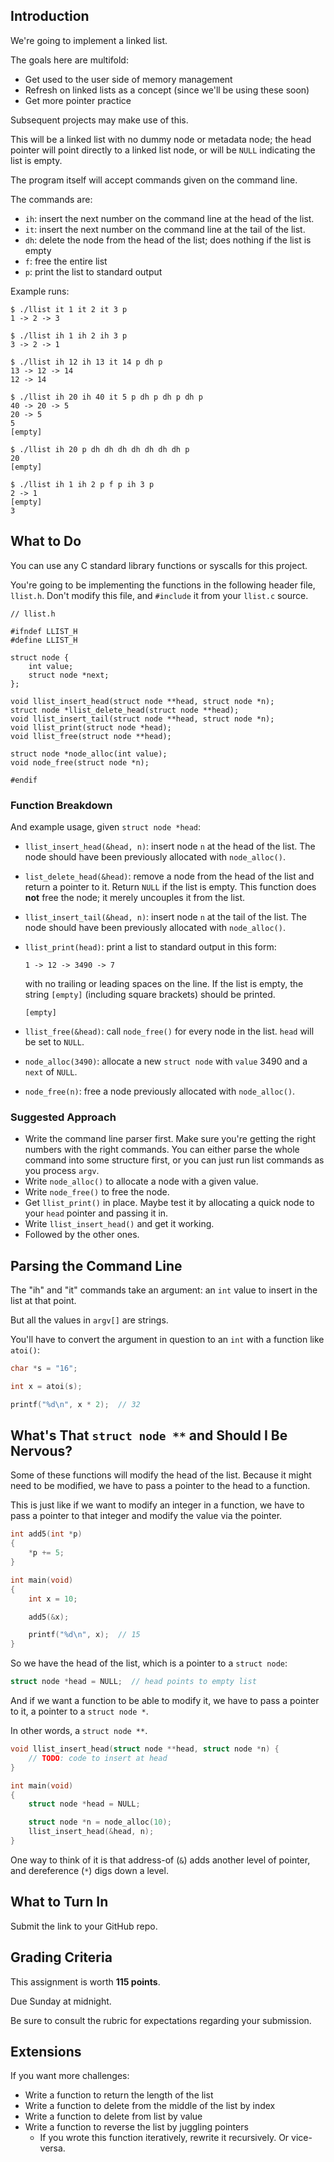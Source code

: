 <!-- Project 5: Linked Lists-->

## Introduction

We're going to implement a linked list.

The goals here are multifold:

* Get used to the user side of memory management
* Refresh on linked lists as a concept (since we'll be using these soon)
* Get more pointer practice

Subsequent projects may make use of this.

This will be a linked list with no dummy node or metadata node; the head
pointer will point directly to a linked list node, or will be `NULL`
indicating the list is empty.

The program itself will accept commands given on the command line.

The commands are:

* `ih`: insert the next number on the command line at the head of the
  list.
* `it`: insert the next number on the command line at the tail of the
  list.
* `dh`: delete the node from the head of the list; does nothing if the
  list is empty
* `f`: free the entire list
* `p`: print the list to standard output

Example runs:

```
$ ./llist it 1 it 2 it 3 p
1 -> 2 -> 3
```

```
$ ./llist ih 1 ih 2 ih 3 p
3 -> 2 -> 1
```

```
$ ./llist ih 12 ih 13 it 14 p dh p
13 -> 12 -> 14
12 -> 14
```

```
$ ./llist ih 20 ih 40 it 5 p dh p dh p dh p
40 -> 20 -> 5
20 -> 5
5
[empty]
```

```
$ ./llist ih 20 p dh dh dh dh dh dh dh p
20
[empty]
```

```
$ ./llist ih 1 ih 2 p f p ih 3 p
2 -> 1
[empty]
3
```

## What to Do

You can use any C standard library functions or syscalls for this
project.

You're going to be implementing the functions in the following header
file, `llist.h`. Don't modify this file, and `#include` it from your
`llist.c` source.

```
// llist.h

#ifndef LLIST_H
#define LLIST_H

struct node {
    int value;
    struct node *next;
};

void llist_insert_head(struct node **head, struct node *n);
struct node *llist_delete_head(struct node **head);
void llist_insert_tail(struct node **head, struct node *n);
void llist_print(struct node *head);
void llist_free(struct node **head);

struct node *node_alloc(int value);
void node_free(struct node *n);

#endif
```

### Function Breakdown

And example usage, given `struct node *head`:

* `llist_insert_head(&head, n)`: insert node `n` at the head of the
  list. The node should have been previously allocated with
  `node_alloc()`.

* `list_delete_head(&head)`: remove a node from the head of the list and
  return a pointer to it. Return `NULL` if the list is empty. This
  function does **not** free the node; it merely uncouples it from the
  list.

* `llist_insert_tail(&head, n)`: insert node `n` at the tail of the
  list. The node should have been previously allocated with
  `node_alloc()`.

* `llist_print(head)`: print a list to standard output in this form:

   ```
   1 -> 12 -> 3490 -> 7
   ```

   with no trailing or leading spaces on the line. If the list is empty,
   the string `[empty]` (including square brackets) should be printed.

   ```
   [empty]
   ```

* `llist_free(&head)`: call `node_free()` for every node in the list.
  `head` will be set to `NULL`.

* `node_alloc(3490)`: allocate a new `struct node` with `value` 3490 and
  a `next` of `NULL`.

* `node_free(n)`: free a node previously allocated with `node_alloc()`.

### Suggested Approach

* Write the command line parser first. Make sure you're getting the
  right numbers with the right commands. You can either parse the whole
  command into some structure first, or you can just run list commands
  as you process `argv`.
* Write `node_alloc()` to allocate a node with a given value.
* Write `node_free()` to free the node.
* Get `llist_print()` in place. Maybe test it by allocating a
  quick node to your `head` pointer and passing it in.
* Write `llist_insert_head()` and get it working.
* Followed by the other ones.

## Parsing the Command Line

The "ih" and "it" commands take an argument: an `int` value to insert in
the list at that point.

But all the values in `argv[]` are strings.

You'll have to convert the argument in question to an `int` with a
function like `atoi()`:

```c
char *s = "16";

int x = atoi(s);

printf("%d\n", x * 2);  // 32
```

## What's That `struct node **` and Should I Be Nervous?

Some of these functions will modify the head of the list. Because it
might need to be modified, we have to pass a pointer to the head to a
function.

This is just like if we want to modify an integer in a function, we have
to pass a pointer to that integer and modify the value via the pointer.

``` c
int add5(int *p)
{
    *p += 5;
}

int main(void)
{
    int x = 10;

    add5(&x);

    printf("%d\n", x);  // 15
}
```

So we have the head of the list, which is a pointer to a `struct node`:

``` c
struct node *head = NULL;  // head points to empty list
```

And if we want a function to be able to modify it, we have to pass a
pointer to it, a pointer to a `struct node *`.

In other words, a `struct node **`.

``` c
void llist_insert_head(struct node **head, struct node *n) {
    // TODO: code to insert at head
}

int main(void)
{
    struct node *head = NULL;

    struct node *n = node_alloc(10);
    llist_insert_head(&head, n);
}
```

One way to think of it is that address-of (`&`) adds another level of
pointer, and dereference (`*`) digs down a level.

## What to Turn In

Submit the link to your GitHub repo.

## Grading Criteria

This assignment is worth **115 points**.

Due Sunday at midnight.

Be sure to consult the rubric for expectations regarding your
submission.

## Extensions

If you want more challenges:

* Write a function to return the length of the list
* Write a function to delete from the middle of the list by index
* Write a function to delete from list by value
* Write a function to reverse the list by juggling pointers
  * If you wrote this function iteratively, rewrite it recursively. Or
    vice-versa.

<!--
Rubric:

10
llist_insert_head functions on empty list

5
llist_insert_head functions on non-empty list

5
llist_delete_head returns NULL on empty list

10
llist_delete_head functions on non-empty list

10
llist_insert_tail functions on empty list

10
llist_insert_tail functions on non-empty list

10
llist_free frees all nodes

5
llist_free sets head to NULL

5
llist_free works on empty list

10
llist_print prints correctly

5
node_alloc properly allocates and initializes a node

5
node_free properly frees the node

5
command line 'ih' command functions properly

5
command line 'it' command functions properly

5
command line 'dh' command functions properly

5
command line 'f' command functions properly

5
command line 'p' command functions properly

-->

